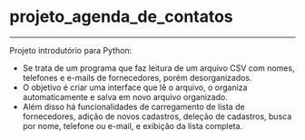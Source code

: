 # projeto_agenda_de_contatos
----------
Projeto introdutório para Python:
* Se trata de um programa que faz leitura de um arquivo CSV com nomes, telefones e e-mails de fornecedores, porém desorganizados.
* O objetivo é criar uma interface que lê o arquivo, o organiza automaticamente e salva em novo arquivo organizado.
* Além disso há funcionalidades de carregamento de lista de fornecedores, adição de novos cadastros, deleção de cadastros, busca por nome, telefone ou e-mail, e exibição da lista completa.
